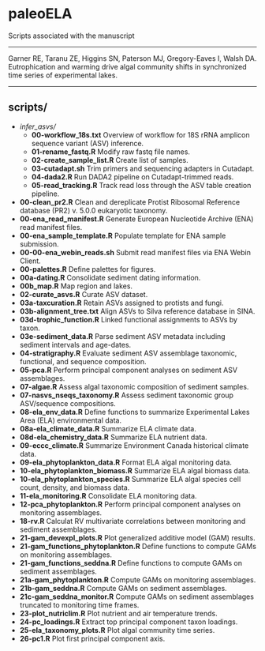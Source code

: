# paleoELA
Scripts associated with the manuscript

---

Garner RE, Taranu ZE, Higgins SN, Paterson MJ, Gregory-Eaves I, Walsh DA. Eutrophication and warming drive algal community shifts in synchronized time series of experimental lakes.

 ---

## scripts/

- *infer_asvs/*
    - **00-workflow_18s.txt** Overview of workflow for 18S rRNA amplicon sequence variant (ASV) inference.
    - **01-rename_fastq.R** Modify raw fastq file names.
    - **02-create_sample_list.R** Create list of samples.
    - **03-cutadapt.sh** Trim primers and sequencing adapters in Cutadapt.
    - **04-dada2.R** Run DADA2 pipeline on Cutadapt-trimmed reads.
    - **05-read_tracking.R** Track read loss through the ASV table creation pipeline.
- **00-clean_pr2.R** Clean and dereplicate Protist Ribosomal Reference database (PR2) v. 5.0.0 eukaryotic taxonomy.
- **00-ena_read_manifest.R** Generate European Nucleotide Archive (ENA) read manifest files.
- **00-ena_sample_template.R** Populate template for ENA sample submission.
- **00-00-ena_webin_reads.sh** Submit read manifest files via ENA Webin Client.
- **00-palettes.R** Define palettes for figures.
- **00a-dating.R** Consolidate sediment dating information.
- **00b_map.R** Map region and lakes.
- **02-curate_asvs.R** Curate ASV dataset.
- **03a-taxcuration.R** Retain ASVs assigned to protists and fungi.
- **03b-alignment_tree.txt** Align ASVs to Silva reference database in SINA.
- **03d-trophic_function.R** Linked functional assignments to ASVs by taxon.
- **03e-sediment_data.R** Parse sediment ASV metadata including sediment intervals and age-dates.
- **04-stratigraphy.R** Evaluate sediment ASV assemblage taxonomic, functional, and sequence composition.
- **05-pca.R** Perform principal component analyses on sediment ASV assemblages.
- **07-algae.R** Assess algal taxonomic composition of sediment samples.
- **07-nasvs_nseqs_taxonomy.R** Assess sediment taxonomic group ASV/sequence compositions.
- **08-ela_env_data.R** Define functions to summarize Experimental Lakes Area (ELA) environmental data.
- **08a-ela_climate_data.R** Summarize ELA climate data.
- **08d-ela_chemistry_data.R** Summarize ELA nutrient data.
- **09-eccc_climate.R** Summarize Environment Canada historical climate data.
- **09-ela_phytoplankton_data.R** Format ELA algal monitoring data.
- **10-ela_phytoplankton_biomass.R** Summarize ELA algal biomass data.
- **10-ela_phytoplankton_species.R** Summarize ELA algal species cell count, density, and biomass data.
- **11-ela_monitoring.R** Consolidate ELA monitoring data.
- **12-pca_phytoplankton.R** Perform principal component analyses on monitoring assemblages.
- **18-rv.R** Calculat RV multivariate correlations between monitoring and sediment assemblages.
- **21-gam_devexpl_plots.R** Plot generalized additive model (GAM) results.
- **21-gam_functions_phytoplankton.R** Define functions to compute GAMs on monitoring assemblages.
- **21-gam_functions_seddna.R** Define functions to compute GAMs on sediment assemblages.
- **21a-gam_phytoplankton.R** Compute GAMs on monitoring assemblages.
- **21b-gam_seddna.R** Compute GAMs on sediment assemblages.
- **21c-gam_seddna_monitor.R** Compute GAMs on sediment assemblages truncated to monitoring time frames.
- **23-plot_nutriclim.R** Plot nutrient and air temperature trends.
- **24-pc_loadings.R** Extract top principal component taxon loadings.
- **25-ela_taxonomy_plots.R** Plot algal community time series.
- **26-pc1.R** Plot first principal component axis.
